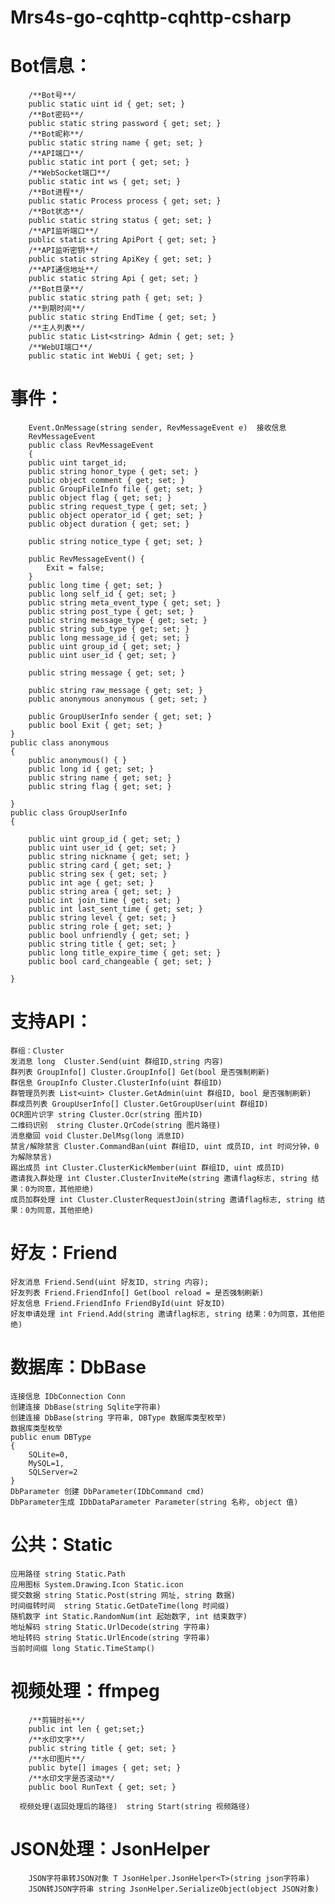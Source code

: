 # Mrs4s-go-cqhttp-cqhttp-csharp
# Bot信息：
        /**Bot号**/
        public static uint id { get; set; }
        /**Bot密码**/
        public static string password { get; set; }
        /**Bot昵称**/
        public static string name { get; set; }
        /**API端口**/
        public static int port { get; set; }
        /**WebSocket端口**/
        public static int ws { get; set; }
        /**Bot进程**/
        public static Process process { get; set; }
        /**Bot状态**/
        public static string status { get; set; }
        /**API监听端口**/
        public static string ApiPort { get; set; }
        /**API监听密钥**/
        public static string ApiKey { get; set; }
        /**API通信地址**/
        public static string Api { get; set; }
        /**Bot目录**/
        public static string path { get; set; }
        /**到期时间**/
        public static string EndTime { get; set; }
        /**主人列表**/
        public static List<string> Admin { get; set; }
        /**WebUI端口**/
        public static int WebUi { get; set; }


# 事件：
        Event.OnMessage(string sender, RevMessageEvent e)  接收信息
        RevMessageEvent
        public class RevMessageEvent
        {
        public uint target_id;
        public string honor_type { get; set; }
        public object comment { get; set; }
        public GroupFileInfo file { get; set; }
        public object flag { get; set; }
        public string request_type { get; set; }
        public object operator_id { get; set; }
        public object duration { get; set; }

        public string notice_type { get; set; }

        public RevMessageEvent() {
            Exit = false;
        }
        public long time { get; set; }
        public long self_id { get; set; }
        public string meta_event_type { get; set; }
        public string post_type { get; set; }
        public string message_type { get; set; }
        public string sub_type { get; set; }
        public long message_id { get; set; }
        public uint group_id { get; set; }
        public uint user_id { get; set; }

        public string message { get; set; }

        public string raw_message { get; set; }
        public anonymous anonymous { get; set; }

        public GroupUserInfo sender { get; set; }
        public bool Exit { get; set; }
    }
    public class anonymous
    {
        public anonymous() { }
        public long id { get; set; }
        public string name { get; set; }
        public string flag { get; set; }

    }
    public class GroupUserInfo
    {

        public uint group_id { get; set; }
        public uint user_id { get; set; }
        public string nickname { get; set; }
        public string card { get; set; }
        public string sex { get; set; }
        public int age { get; set; }
        public string area { get; set; }
        public int join_time { get; set; }
        public int last_sent_time { get; set; }
        public string level { get; set; }
        public string role { get; set; }
        public bool unfriendly { get; set; }
        public string title { get; set; }
        public long title_expire_time { get; set; }
        public bool card_changeable { get; set; }

    }
    
# 支持API：
    群组：Cluster
    发消息 long  Cluster.Send(uint 群组ID,string 内容)
    群列表 GroupInfo[] Cluster.GroupInfo[] Get(bool 是否强制刷新)
    群信息 GroupInfo Cluster.ClusterInfo(uint 群组ID)
    群管理员列表 List<uint> Cluster.GetAdmin(uint 群组ID, bool 是否强制刷新)
    群成员列表 GroupUserInfo[] Cluster.GetGroupUser(uint 群组ID)
    OCR图片识字 string Cluster.Ocr(string 图片ID)
    二维码识别  string Cluster.QrCode(string 图片路径)
    消息撤回 void Cluster.DelMsg(long 消息ID)
    禁言/解除禁言 Cluster.CommandBan(uint 群组ID, uint 成员ID, int 时间分钟，0为解除禁言)
    踢出成员 int Cluster.ClusterKickMember(uint 群组ID, uint 成员ID)
    邀请我入群处理 int Cluster.ClusterInviteMe(string 邀请flag标志, string 结果：0为同意，其他拒绝)
    成员加群处理 int Cluster.ClusterRequestJoin(string 邀请flag标志, string 结果：0为同意，其他拒绝)
    
# 好友：Friend
    好友消息 Friend.Send(uint 好友ID, string 内容);
    好友列表 Friend.FriendInfo[] Get(bool reload = 是否强制刷新)
    好友信息 Friend.FriendInfo FriendById(uint 好友ID)
    好友申请处理 int Friend.Add(string 邀请flag标志, string 结果：0为同意，其他拒绝)
    
# 数据库：DbBase
    连接信息 IDbConnection Conn
    创建连接 DbBase(string Sqlite字符串)
    创建连接 DbBase(string 字符串, DBType 数据库类型枚举)
    数据库类型枚举
    public enum DBType
    {
        SQLite=0,
        MySQL=1,
        SQLServer=2
    }
    DbParameter 创建 DbParameter(IDbCommand cmd)
    DbParameter生成 IDbDataParameter Parameter(string 名称, object 值)
    
    
# 公共：Static
    应用路径 string Static.Path
    应用图标 System.Drawing.Icon Static.icon
    提交数据 string Static.Post(string 网址, string 数据)
    时间缀转时间  string Static.GetDateTime(long 时间缀)
    随机数字 int Static.RandomNum(int 起始数字, int 结束数字)
    地址解码 string Static.UrlDecode(string 字符串)
    地址转码 string Static.UrlEncode(string 字符串)
    当前时间缀 long Static.TimeStamp()
    
# 视频处理：ffmpeg
        /**剪辑时长**/
        public int len { get;set;}
        /**水印文字**/
        public string title { get; set; }
        /**水印图片**/
        public byte[] images { get; set; }
        /**水印文字是否滚动**/
        public bool RunText { get; set; }
        
      视频处理(返回处理后的路径)  string Start(string 视频路径)

# JSON处理：JsonHelper
        JSON字符串转JSON对象 T JsonHelper.JsonHelper<T>(string json字符串)
        JSON转JSON字符串 string JsonHelper.SerializeObject(object JSON对象)     

